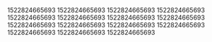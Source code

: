 1522824665693
1522824665693
1522824665693
1522824665693
1522824665693
1522824665693
1522824665693
1522824665693
1522824665693
1522824665693
1522824665693
1522824665693
1522824665693
1522824665693
1522824665693